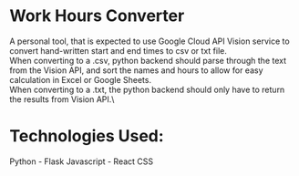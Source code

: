 # Work Hours Converter

A personal tool, that is expected to use Google Cloud API Vision service to convert hand-written start and end times to csv or txt file.\
When converting to a .csv, python backend should parse through the text from the Vision API, and sort the names and hours to allow for easy calculation in Excel or Google Sheets.\
When converting to a .txt, the python backend should only have to return the results from Vision API.\

# Technologies Used:
  Python - Flask
  Javascript - React
  CSS
